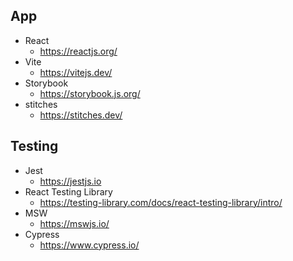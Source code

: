 ## App

- React
  - https://reactjs.org/
- Vite
  - https://vitejs.dev/
- Storybook
  - https://storybook.js.org/
- stitches
  - https://stitches.dev/

## Testing

- Jest
  - https://jestjs.io
- React Testing Library
  - https://testing-library.com/docs/react-testing-library/intro/
- MSW
  - https://mswjs.io/
- Cypress
  - https://www.cypress.io/

